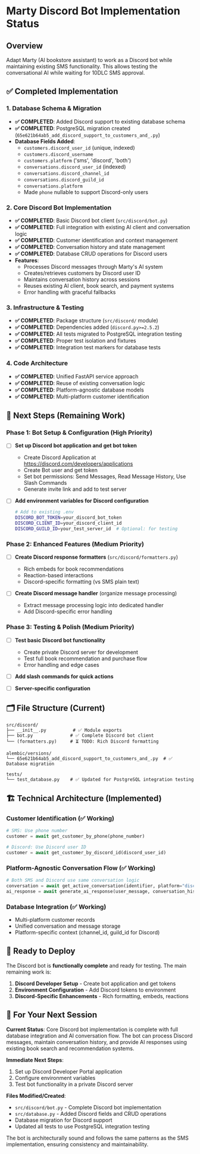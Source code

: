 # Marty Discord Bot Implementation Status

## Overview
Adapt Marty (AI bookstore assistant) to work as a Discord bot while maintaining existing SMS functionality. This allows testing the conversational AI while waiting for 10DLC SMS approval.

## ✅ Completed Implementation

### 1. Database Schema & Migration
- **✅ COMPLETED**: Added Discord support to existing database schema
- **✅ COMPLETED**: PostgreSQL migration created (`65e621b64ab5_add_discord_support_to_customers_and_.py`)
- **Database Fields Added**:
  - `customers.discord_user_id` (unique, indexed)
  - `customers.discord_username`
  - `customers.platform` ('sms', 'discord', 'both')
  - `conversations.discord_user_id` (indexed)
  - `conversations.discord_channel_id`
  - `conversations.discord_guild_id`
  - `conversations.platform`
  - Made `phone` nullable to support Discord-only users

### 2. Core Discord Bot Implementation
- **✅ COMPLETED**: Basic Discord bot client (`src/discord/bot.py`)
- **✅ COMPLETED**: Full integration with existing AI client and conversation logic
- **✅ COMPLETED**: Customer identification and context management
- **✅ COMPLETED**: Conversation history and state management
- **✅ COMPLETED**: Database CRUD operations for Discord users
- **Features**:
  - Processes Discord messages through Marty's AI system
  - Creates/retrieves customers by Discord user ID
  - Maintains conversation history across sessions
  - Reuses existing AI client, book search, and payment systems
  - Error handling with graceful fallbacks

### 3. Infrastructure & Testing
- **✅ COMPLETED**: Package structure (`src/discord/` module)
- **✅ COMPLETED**: Dependencies added (`discord.py>=2.5.2`)
- **✅ COMPLETED**: All tests migrated to PostgreSQL integration testing
- **✅ COMPLETED**: Proper test isolation and fixtures
- **✅ COMPLETED**: Integration test markers for database tests

### 4. Code Architecture
- **✅ COMPLETED**: Unified FastAPI service approach
- **✅ COMPLETED**: Reuse of existing conversation logic
- **✅ COMPLETED**: Platform-agnostic database models
- **✅ COMPLETED**: Multi-platform customer identification

## 🔄 Next Steps (Remaining Work)

### Phase 1: Bot Setup & Configuration (High Priority)
- [ ] **Set up Discord bot application and get bot token**
  - Create Discord Application at https://discord.com/developers/applications
  - Create Bot user and get token
  - Set bot permissions: Send Messages, Read Message History, Use Slash Commands
  - Generate invite link and add to test server

- [ ] **Add environment variables for Discord configuration**
  ```bash
  # Add to existing .env
  DISCORD_BOT_TOKEN=your_discord_bot_token
  DISCORD_CLIENT_ID=your_discord_client_id
  DISCORD_GUILD_ID=your_test_server_id  # Optional: for testing
  ```

### Phase 2: Enhanced Features (Medium Priority)
- [ ] **Create Discord response formatters** (`src/discord/formatters.py`)
  - Rich embeds for book recommendations
  - Reaction-based interactions
  - Discord-specific formatting (vs SMS plain text)

- [ ] **Create Discord message handler** (organize message processing)
  - Extract message processing logic into dedicated handler
  - Add Discord-specific error handling

### Phase 3: Testing & Polish (Medium Priority)
- [ ] **Test basic Discord bot functionality**
  - Create private Discord server for development
  - Test full book recommendation and purchase flow
  - Error handling and edge cases

- [ ] **Add slash commands for quick actions**
- [ ] **Server-specific configuration**

## 🗂️ File Structure (Current)

```
src/discord/
├── __init__.py          # ✅ Module exports
├── bot.py              # ✅ Complete Discord bot client
└── (formatters.py)     # ⏳ TODO: Rich Discord formatting

alembic/versions/
└── 65e621b64ab5_add_discord_support_to_customers_and_.py  # ✅ Database migration

tests/
└── test_database.py    # ✅ Updated for PostgreSQL integration testing
```

## 🏗️ Technical Architecture (Implemented)

### Customer Identification (✅ Working)
```python
# SMS: Use phone number
customer = await get_customer_by_phone(phone_number)

# Discord: Use Discord user ID
customer = await get_customer_by_discord_id(discord_user_id)
```

### Platform-Agnostic Conversation Flow (✅ Working)
```python
# Both SMS and Discord use same conversation logic
conversation = await get_active_conversation(identifier, platform="discord")
ai_response = await generate_ai_response(user_message, conversation_history, customer_context)
```

### Database Integration (✅ Working)
- Multi-platform customer records
- Unified conversation and message storage
- Platform-specific context (channel_id, guild_id for Discord)

## 🚀 Ready to Deploy

The Discord bot is **functionally complete** and ready for testing. The main remaining work is:

1. **Discord Developer Setup** - Create bot application and get tokens
2. **Environment Configuration** - Add Discord tokens to environment
3. **Discord-Specific Enhancements** - Rich formatting, embeds, reactions

## 💾 For Your Next Session

**Current Status**: Core Discord bot implementation is complete with full database integration and AI conversation flow. The bot can process Discord messages, maintain conversation history, and provide AI responses using existing book search and recommendation systems.

**Immediate Next Steps**:
1. Set up Discord Developer Portal application
2. Configure environment variables
3. Test bot functionality in a private Discord server

**Files Modified/Created**:
- `src/discord/bot.py` - Complete Discord bot implementation
- `src/database.py` - Added Discord fields and CRUD operations
- Database migration for Discord support
- Updated all tests to use PostgreSQL integration testing

The bot is architecturally sound and follows the same patterns as the SMS implementation, ensuring consistency and maintainability.
